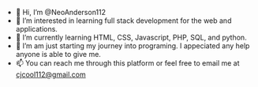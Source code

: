 - 👋 Hi, I’m @NeoAnderson112
- 👀 I’m interested in learning full stack development for the web and applications. 
- 🌱 I’m currently learning HTML, CSS, Javascript, PHP, SQL, and python. 
- 💞️ I’m am just starting my journey into programing. I appeciated any help anyone is able to give me.
- 📫 You can reach me through this platform or feel free to email me at cjcool112@gmail.com

<!---
NeoAnderson112/NeoAnderson112 is a ✨ special ✨ repository because its `README.md` (this file) appears on your GitHub profile.
You can click the Preview link to take a look at your changes.
--->
